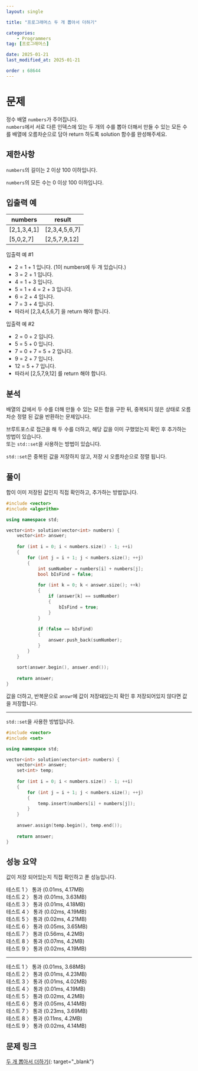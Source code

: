 ```yaml
---
layout: single

title: "프로그래머스 두 개 뽑아서 더하기"

categories:
    - Programmers
tag: [프로그래머스]

date: 2025-01-21
last_modified_at: 2025-01-21

order : 68644
---
```


# 문제

정수 배열 `numbers`가 주어집니다.  
`numbers`에서 서로 다른 인덱스에 있는 두 개의 수를 뽑아 더해서 만들 수 있는 모든 수를 배열에 오름차순으로 담아 return 하도록 solution 함수를 완성해주세요.

## 제한사항

`numbers`의 길이는 2 이상 100 이하입니다.

`numbers`의 모든 수는 0 이상 100 이하입니다.

## 입출력 예

|numbers|result|
|---|---|
|[2,1,3,4,1]|[2,3,4,5,6,7]|
|[5,0,2,7]|[2,5,7,9,12]|

입출력 예 #1  
+ 2 = 1 + 1 입니다. (1이 numbers에 두 개 있습니다.)
+ 3 = 2 + 1 입니다.
+ 4 = 1 + 3 입니다.
+ 5 = 1 + 4 = 2 + 3 입니다.
+ 6 = 2 + 4 입니다.
+ 7 = 3 + 4 입니다.
+ 따라서 [2,3,4,5,6,7] 을 return 해야 합니다.

입출력 예 #2  
+ 2 = 0 + 2 입니다.
+ 5 = 5 + 0 입니다.
+ 7 = 0 + 7 = 5 + 2 입니다.
+ 9 = 2 + 7 입니다.
+ 12 = 5 + 7 입니다.
+ 따라서 [2,5,7,9,12] 를 return 해야 합니다.

## 분석

배열의 값에서 두 수를 더해 만들 수 있는 모든 합을 구한 뒤, 중복되지 않은 상태로 오름차순 정렬 된 값을 반환하는 문제입니다.

브루트포스로 접근을 해 두 수를 더하고, 해당 값을 이미 구했었는지 확인 후 추가하는 방법이 있습니다.  
또는 `std::set`을 사용하는 방법이 있습니다.

`std::set`은 중복된 값을 저장하지 않고, 저장 시 오름차순으로 정렬 됩니다.

## 풀이

합이 이미 저장된 값인지 직접 확인하고, 추가하는 방법입니다.

```cpp
#include <vector>
#include <algorithm>

using namespace std;

vector<int> solution(vector<int> numbers) {
    vector<int> answer;
    
    for (int i = 0; i < numbers.size() - 1; ++i)
    {
        for (int j = i + 1; j < numbers.size(); ++j)
        {
            int sumNumber = numbers[i] + numbers[j];
            bool bIsFind = false;
            
            for (int k = 0; k < answer.size(); ++k)
            {
                if (answer[k] == sumNumber)
                {
                    bIsFind = true;
                }
            }
            
            if (false == bIsFind)
            {
                answer.push_back(sumNumber);
            }
        }
    }
    
    sort(answer.begin(), answer.end());
    
    return answer;
}
```

값을 더하고, 반복문으로 `answr`에 값이 저장돼있는지 확인 후 저장되어있지 않다면 값을 저장합니다.

---

`std::set`을 사용한 방법입니다.

```cpp
#include <vector>
#include <set>

using namespace std;

vector<int> solution(vector<int> numbers) {
    vector<int> answer;
    set<int> temp;
    
    for (int i = 0; i < numbers.size() - 1; ++i)
    {
        for (int j = i + 1; j < numbers.size(); ++j)
        {
            temp.insert(numbers[i] + numbers[j]);
        }
    }
    
    answer.assign(temp.begin(), temp.end());
    
    return answer;
}
```

## 성능 요약

값이 저장 되어있는지 직접 확인하고 푼 성능입니다.

테스트 1 〉	통과 (0.01ms, 4.17MB)  
테스트 2 〉	통과 (0.01ms, 3.63MB)  
테스트 3 〉	통과 (0.01ms, 4.18MB)  
테스트 4 〉	통과 (0.02ms, 4.19MB)  
테스트 5 〉	통과 (0.02ms, 4.21MB)  
테스트 6 〉	통과 (0.05ms, 3.65MB)  
테스트 7 〉	통과 (0.56ms, 4.2MB)  
테스트 8 〉	통과 (0.07ms, 4.2MB)  
테스트 9 〉	통과 (0.02ms, 4.19MB)  

---

테스트 1 〉	통과 (0.01ms, 3.68MB)  
테스트 2 〉	통과 (0.01ms, 4.23MB)  
테스트 3 〉	통과 (0.01ms, 4.02MB)  
테스트 4 〉	통과 (0.01ms, 4.19MB)  
테스트 5 〉	통과 (0.02ms, 4.2MB)  
테스트 6 〉	통과 (0.05ms, 4.14MB)  
테스트 7 〉	통과 (0.23ms, 3.69MB)  
테스트 8 〉	통과 (0.11ms, 4.2MB)  
테스트 9 〉	통과 (0.02ms, 4.14MB)  

## 문제 링크

[두 개 뽑아서 더하기](https://school.programmers.co.kr/learn/courses/30/lessons/68644){: target="_blank"}